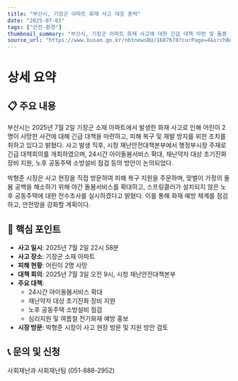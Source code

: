 ```yaml
---
title: "부산시, 기장군 아파트 화재 사고 대응 총력"
date: "2025-07-03"
tags: ["안전·환경"]
thumbnail_summary: "부산시, 기장군 아파트 화재 사고에 대한 긴급 대책 마련 및 돌봄 서비스 확대 계획 발표."
source_url: "https://www.busan.go.kr/nbtnewsBU/1687678?curPage=4&srchBeginDt=&srchEndDt=&srchKey=&srchText="
---
```


# 상세 요약

## 📋 주요 내용
부산시는 2025년 7월 2일 기장군 소재 아파트에서 발생한 화재 사고로 인해 어린이 2명이 사망한 사건에 대해 긴급 대책을 마련하고, 피해 복구 및 재발 방지를 위한 조치를 취하고 있다고 밝혔다. 사고 발생 직후, 시청 재난안전대책본부에서 행정부시장 주재로 긴급 대책회의를 개최하였으며, 24시간 아이돌봄서비스 확대, 재난약자 대상 초기진화 장비 지원, 노후 공동주택 소방설비 점검 등의 방안이 논의되었다.

박형준 시장은 사고 현장을 직접 방문하여 피해 복구 지원을 주문하며, 맞벌이 가정의 돌봄 공백을 해소하기 위해 야간 돌봄서비스를 확대하고, 스프링클러가 설치되지 않은 노후 공동주택에 대한 전수조사를 실시하겠다고 밝혔다. 이를 통해 화재 예방 체계를 점검하고, 안전망을 강화할 계획이다.

## 🎯 핵심 포인트
- **사고 일시**: 2025년 7월 2일 22시 58분
- **사고 장소**: 기장군 소재 아파트
- **피해 현황**: 어린이 2명 사망
- **대책 회의**: 2025년 7월 3일 오전 9시, 시청 재난안전대책본부
- **주요 대책**:
  - 24시간 아이돌봄서비스 확대
  - 재난약자 대상 초기진화 장비 지원
  - 노후 공동주택 소방설비 점검
  - 심리지원 및 여름철 전기화재 예방 홍보
- **시장 방문**: 박형준 시장이 사고 현장 방문 및 지원 방안 검토

## 📞 문의 및 신청
사회재난과 사회재난팀 (051-888-2952)